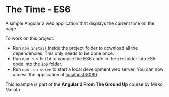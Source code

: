 # The Time - ES6

A simple Angular 2 web application that displays the current time on the page.

To work on this project:

* Run `npm install` inside the project folder to download all the dependencies. This only needs to be done once.
* Run `npm run build` to compile the ES6 code in the `src` folder into ES5 code into the `app` folder.
* Run `npm run serve` to start a local development web server. You can now access the application at [localhost:8080](http://localhost:8080/).

This example is part of the **Angular 2 From The Ground Up** course by Mirko Nasato.
